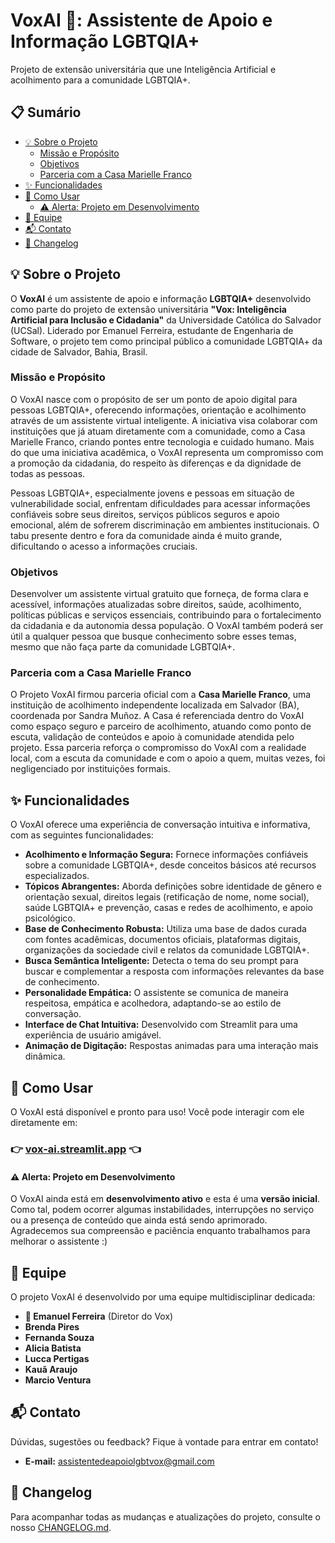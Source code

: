 # VoxAI 🌈: Assistente de Apoio e Informação LGBTQIA+

Projeto de extensão universitária que une Inteligência Artificial e acolhimento para a comunidade LGBTQIA+.


## 📋 Sumário
* [💡 Sobre o Projeto](#-sobre-o-projeto)
    * [Missão e Propósito](#missão-e-propósito)
    * [Objetivos](#objetivos)
    * [Parceria com a Casa Marielle Franco](#parceria-com-a-casa-marielle-franco)
* [✨ Funcionalidades](#-funcionalidades)
* [🚀 Como Usar](#-como-usar)
   * [⚠️ Alerta: Projeto em Desenvolvimento](#-alerta:-projeto-em-desenvolvimento)
* [👥 Equipe](#-equipe)
* [📬 Contato](#-contato)
* [📝 Changelog](#-changelog)

## 💡 Sobre o Projeto
O **VoxAI** é um assistente de apoio e informação **LGBTQIA+** desenvolvido como parte do projeto de extensão universitária **"Vox: Inteligência Artificial para Inclusão e Cidadania"** da Universidade Católica do Salvador (UCSal). Liderado por Emanuel Ferreira, estudante de Engenharia de Software, o projeto tem como principal público a comunidade LGBTQIA+ da cidade de Salvador, Bahia, Brasil.

### Missão e Propósito
O VoxAI nasce com o propósito de ser um ponto de apoio digital para pessoas LGBTQIA+, oferecendo informações, orientação e acolhimento através de um assistente virtual inteligente. A iniciativa visa colaborar com instituições que já atuam diretamente com a comunidade, como a Casa Marielle Franco, criando pontes entre tecnologia e cuidado humano. Mais do que uma iniciativa acadêmica, o VoxAI representa um compromisso com a promoção da cidadania, do respeito às diferenças e da dignidade de todas as pessoas.

Pessoas LGBTQIA+, especialmente jovens e pessoas em situação de vulnerabilidade social, enfrentam dificuldades para acessar informações confiáveis sobre seus direitos, serviços públicos seguros e apoio emocional, além de sofrerem discriminação em ambientes institucionais. O tabu presente dentro e fora da comunidade ainda é muito grande, dificultando o acesso a informações cruciais.

### Objetivos

Desenvolver um assistente virtual gratuito que forneça, de forma clara e acessível, informações atualizadas sobre direitos, saúde, acolhimento, políticas públicas e serviços essenciais, contribuindo para o fortalecimento da cidadania e da autonomia dessa população. O VoxAI também poderá ser útil a qualquer pessoa que busque conhecimento sobre esses temas, mesmo que não faça parte da comunidade LGBTQIA+.

### Parceria com a Casa Marielle Franco

O Projeto VoxAI firmou parceria oficial com a **Casa Marielle Franco**, uma instituição de acolhimento independente localizada em Salvador (BA), coordenada por Sandra Muñoz. A Casa é referenciada dentro do VoxAI como espaço seguro e parceiro de acolhimento, atuando como ponto de escuta, validação de conteúdos e apoio à comunidade atendida pelo projeto. Essa parceria reforça o compromisso do VoxAI com a realidade local, com a escuta da comunidade e com o apoio a quem, muitas vezes, foi negligenciado por instituições formais.

## ✨ Funcionalidades

O VoxAI oferece uma experiência de conversação intuitiva e informativa, com as seguintes funcionalidades:

* **Acolhimento e Informação Segura:** Fornece informações confiáveis sobre a comunidade LGBTQIA+, desde conceitos básicos até recursos especializados.
* **Tópicos Abrangentes:** Aborda definições sobre identidade de gênero e orientação sexual, direitos legais (retificação de nome, nome social), saúde LGBTQIA+ e prevenção, casas e redes de acolhimento, e apoio psicológico.
* **Base de Conhecimento Robusta:** Utiliza uma base de dados curada com fontes acadêmicas, documentos oficiais, plataformas digitais, organizações da sociedade civil e relatos da comunidade LGBTQIA+.
* **Busca Semântica Inteligente:** Detecta o tema do seu prompt para buscar e complementar a resposta com informações relevantes da base de conhecimento.
* **Personalidade Empática:** O assistente se comunica de maneira respeitosa, empática e acolhedora, adaptando-se ao estilo de conversação.
* **Interface de Chat Intuitiva:** Desenvolvido com Streamlit para uma experiência de usuário amigável.
* **Animação de Digitação:** Respostas animadas para uma interação mais dinâmica.

## 🚀 Como Usar

O VoxAI está disponível e pronto para uso! Você pode interagir com ele diretamente em:

### 👉 [**vox-ai.streamlit.app**](https://vox-ai.streamlit.app) 👈

#### ⚠️ Alerta: Projeto em Desenvolvimento

O VoxAI ainda está em **desenvolvimento ativo** e esta é uma **versão inicial**. Como tal, podem ocorrer algumas instabilidades, interrupções no serviço ou a presença de conteúdo que ainda está sendo aprimorado. Agradecemos sua compreensão e paciência enquanto trabalhamos para melhorar o assistente :)

## 👥 Equipe
O projeto VoxAI é desenvolvido por uma equipe multidisciplinar dedicada:

* **👑 Emanuel Ferreira** (Diretor do Vox)
* **Brenda Pires** 
* **Fernanda Souza**
* **Alicia Batista**
* **Lucca Pertigas**
* **Kauã Araujo**
* **Marcio Ventura**

## 📬 Contato

Dúvidas, sugestões ou feedback? Fique à vontade para entrar em contato!

* **E-mail:** [assistentedeapoiolgbtvox@gmail.com](mailto:assistentedeapoiolgbtvox@gmail.com)

## 📝 Changelog

Para acompanhar todas as mudanças e atualizações do projeto, consulte o nosso [CHANGELOG.md](CHANGELOG.md).

